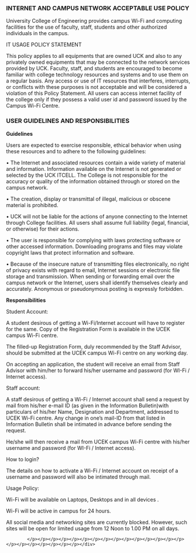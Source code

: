 <div align="left" class="contentDiv">
<p><h3>INTERNET AND CAMPUS NETWORK ACCEPTABLE USE POLICY</h3>
<p>University College of Engineering provides campus Wi-Fi and computing
facilities for the use of faculty, staff, students and other authorized
individuals in the campus.
<p>IT USAGE POLICY STATEMENT
<p>This policy applies to all equipments that are owned UCK and also to
any privately owned equipments that may be connected to the network
services provided by UCK. Faculty, staff, and students are encouraged to
become familiar with college technology resources and systems and to
use them on a regular basis. Any access or use of IT resources that
interferes, interrupts, or conflicts with these purposes is not acceptable
and will be considered a violation of this Policy Statement. All users can
access internet facility of the college only if they possess a valid user id
and password issued by the Campus Wi-Fi Centre.
<h3>USER GUIDELINES AND RESPONSIBILITIES</h3>
<p><strong>Guidelines</strong></p>
<p>Users are expected to exercise responsible, ethical behavior when using
these resources and to adhere to the following guidelines:
<p>• The Internet and associated resources contain a wide variety of material
and information. Information available on the Internet is not generated
or selected by the UCK ITCELL. The College is not responsible for the
accuracy or quality of the information obtained through or stored on the
campus network.
<p>• The creation, display or transmittal of illegal, malicious or obscene
material is prohibited.
<p>• UCK will not be liable for the actions of anyone connecting to the
Internet through College facilities. All users shall assume full liability
(legal, financial, or otherwise) for their actions.
<p>• The user is responsible for complying with laws protecting software or
other accessed information. Downloading programs and files may
violate copyright laws that protect information and software.
<p>• Because of the insecure nature of transmitting files electronically, no
right of privacy exists with regard to email, Internet sessions or
electronic file storage and transmission. When sending or forwarding
email over the campus network or the Internet, users shall identify
themselves clearly and accurately. Anonymous or pseudonymous
posting is expressly forbidden.
<p><strong>Responsibilities</strong></p>
<p>Student Account:</p>
<p>A student desirous of getting a Wi-Fi/Internet account will have to
register for the same. Copy of the Registration Form is available in the
UCEK campus Wi-Fi centre.
<p>The filled-up Registration Form, duly recommended by the Staff Advisor,
should be submitted at the UCEK campus Wi-Fi centre on any working
day.
<p>On accepting an application, the student will receive an email from Staff
Advisor with him/her to forward his/her username and password (for
WI-Fi / Internet access).
<p>Staff account:
<p>A staff desirous of getting a Wi-Fi / Internet account shall send a request
by mail from his/her e-mail ID (as given in the Information Bulletin)with
particulars of his/her Name, Designation and Department, addressed to
UCEK Wi-Fi centre. Any change in one’s mail-ID from that listed in
Information Bulletin shall be intimated in advance before sending the
request.
<p>He/she will then receive a mail from UCEK campus Wi-Fi centre with
his/her username and password (for WI-Fi / Internet access).
<p>How to login?
<p>The details on how to activate a Wi-Fi / Internet account on receipt of a
username and password will also be intimated through mail.
<p>Usage Policy:
<p>Wi-Fi will be available on Laptops, Desktops and in all devices .
<p>Wi-Fi will be active in campus for 24 hours.
<p>All social media and networking sites are currently blocked. However,
such sites will be open for limited usage from 12 Noon to 1.00 PM on
all days.















            </p></p></p></p></p></p></p></p></p></p></p></p></p></p></p></p></p></p></p></p></p></p></div>
